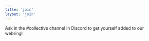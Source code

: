 ```yaml
---
title: 'join'
layout: 'join'
---
```


Ask in the #collective channel in Discord to get yourself added to our webring!
